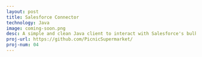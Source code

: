 ```yaml
---
layout: post
title: Salesforce Connector
technology: Java
image: coming-soon.png
desc: A simple and clean Java client to interact with Salesforce's bulk API.
proj-url: https://github.com/PicnicSupermarket/
proj-num: 04
---
```


